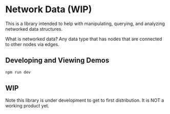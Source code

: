 # Network Data (WIP)

This is a library intended to help with manipulating, querying, and analyzing networked data structures.

What is networked data? Any data type that has nodes that are connected to other nodes via edges.

## Developing and Viewing Demos

```sh
npm run dev
```

## WIP

Note this library is under development to get to first distribution. It is NOT a working product yet.

